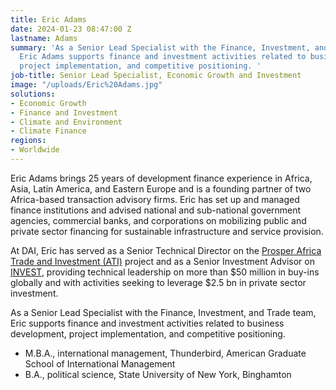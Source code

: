 ```yaml
---
title: Eric Adams
date: 2024-01-23 08:47:00 Z
lastname: Adams
summary: 'As a Senior Lead Specialist with the Finance, Investment, and Trade team,
  Eric Adams supports finance and investment activities related to business development,
  project implementation, and competitive positioning. '
job-title: Senior Lead Specialist, Economic Growth and Investment
image: "/uploads/Eric%20Adams.jpg"
solutions:
- Economic Growth
- Finance and Investment
- Climate and Environment
- Climate Finance
regions:
- Worldwide
---
```


Eric Adams brings 25 years of development finance experience in Africa, Asia, Latin America, and Eastern Europe and is a founding partner of two Africa-based transaction advisory firms. Eric has set up and managed finance institutions and advised national and sub-national government agencies, commercial banks, and corporations on mobilizing public and private sector financing for sustainable infrastructure and service provision. 

At DAI, Eric has served as a Senior Technical Director on the [Prosper Africa Trade and Investment (ATI)](https://www.dai.com/our-work/projects/africa-trade-and-investment-ati-activity) project and as a Senior Investment Advisor on [INVEST](https://www.dai.com/our-work/projects/worldwide-the-invest-project), providing technical leadership on more than $50 million in buy-ins globally and with activities seeking to leverage $2.5 bn in private sector investment. 

As a Senior Lead Specialist with the Finance, Investment, and Trade team, Eric supports finance and investment activities related to business development, project implementation, and competitive positioning. 

* M.B.A., international management, Thunderbird, American Graduate School of International Management
* B.A., political science, State University of New York, Binghamton